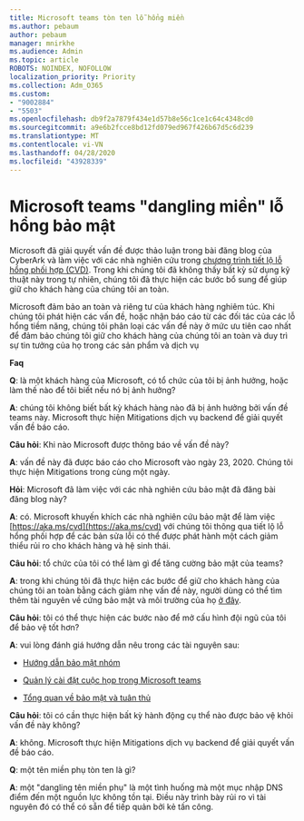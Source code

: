 ```yaml
---
title: Microsoft teams tòn ten lỗ hổng miền
ms.author: pebaum
author: pebaum
manager: mnirkhe
ms.audience: Admin
ms.topic: article
ROBOTS: NOINDEX, NOFOLLOW
localization_priority: Priority
ms.collection: Adm_O365
ms.custom:
- "9002884"
- "5503"
ms.openlocfilehash: db9f2a7879f434e1d57b8e56c1ce1c64c4348cd0
ms.sourcegitcommit: a9e6b2fcce8bd12fd079ed967f426b67d5c6d239
ms.translationtype: MT
ms.contentlocale: vi-VN
ms.lasthandoff: 04/28/2020
ms.locfileid: "43928339"
---
```

# <a name="microsoft-teams-dangling-domain-vulnerability"></a>Microsoft teams "dangling miền" lỗ hổng bảo mật

Microsoft đã giải quyết vấn đề được thảo luận trong bài đăng blog của CyberArk và làm việc với các nhà nghiên cứu trong [chương trình tiết lộ lỗ hổng phối hợp (CVD)](https://aka.ms/cvd). Trong khi chúng tôi đã không thấy bất kỳ sử dụng kỹ thuật này trong tự nhiên, chúng tôi đã thực hiện các bước bổ sung để giúp giữ cho khách hàng của chúng tôi an toàn.

Microsoft đảm bảo an toàn và riêng tư của khách hàng nghiêm túc. Khi chúng tôi phát hiện các vấn đề, hoặc nhận báo cáo từ các đối tác của các lỗ hổng tiềm năng, chúng tôi phân loại các vấn đề này ở mức ưu tiên cao nhất để đảm bảo chúng tôi giữ cho khách hàng của chúng tôi an toàn và duy trì sự tin tưởng của họ trong các sản phẩm và dịch vụ

**Faq**

**Q**: là một khách hàng của Microsoft, có tổ chức của tôi bị ảnh hưởng, hoặc làm thế nào để tôi biết nếu nó bị ảnh hưởng?

**A**: chúng tôi không biết bất kỳ khách hàng nào đã bị ảnh hưởng bởi vấn đề teams này. Microsoft thực hiện Mitigations dịch vụ backend để giải quyết vấn đề báo cáo.

**Câu hỏi**: Khi nào Microsoft được thông báo về vấn đề này?

**A**: vấn đề này đã được báo cáo cho Microsoft vào ngày 23, 2020. Chúng tôi thực hiện Mitigations trong cùng một ngày.

**Hỏi**: Microsoft đã làm việc với các nhà nghiên cứu bảo mật đã đăng bài đăng blog này?

**A**: có. Microsoft khuyến khích các nhà nghiên cứu bảo mật để làm việc [https://aka.ms/cvd](https://aka.ms/cvd) với chúng tôi thông qua tiết lộ lỗ hổng phối hợp để các bản sửa lỗi có thể được phát hành một cách giảm thiểu rủi ro cho khách hàng và hệ sinh thái.  

**Câu hỏi**: tổ chức của tôi có thể làm gì để tăng cường bảo mật của teams?  

**A**: trong khi chúng tôi đã thực hiện các bước để giữ cho khách hàng của chúng tôi an toàn bằng cách giảm nhẹ vấn đề này, người dùng có thể tìm thêm tài nguyên về cứng bảo mật và môi trường của họ [ở đây](https://www.microsoft.com/microsoft-365/blog/2020/04/06/it-professionals-privacy-security-microsoft-teams/).  

**Câu hỏi**: tôi có thể thực hiện các bước nào để mở cấu hình đội ngũ của tôi để bảo vệ tốt hơn?

**A**: vui lòng đánh giá hướng dẫn nêu trong các tài nguyên sau: 

- [Hướng dẫn bảo mật nhóm](https://docs.microsoft.com/microsoftteams/teams-security-guide)

- [Quản lý cài đặt cuộc họp trong Microsoft teams](https://docs.microsoft.com/microsoftteams/meeting-settings-in-teams)

- [Tổng quan về bảo mật và tuân thủ](https://docs.microsoft.com/microsoftteams/security-compliance-overview)

**Câu hỏi**: tôi có cần thực hiện bất kỳ hành động cụ thể nào được bảo vệ khỏi vấn đề này không?

**A**: không. Microsoft thực hiện Mitigations dịch vụ backend để giải quyết vấn đề báo cáo.

**Q**: một tên miền phụ tòn ten là gì?

**A**: một "dangling tên miền phụ" là một tình huống mà một mục nhập DNS điểm đến một nguồn lực không tồn tại.  Điều này trình bày rủi ro vì tài nguyên đó có thể có sẵn để tiếp quản bởi kẻ tấn công.

